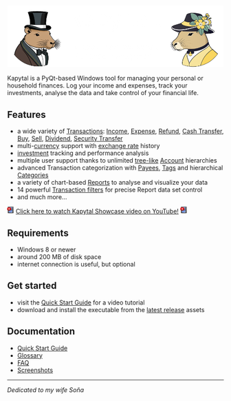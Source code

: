 ![image](./resources/images/welcome_dark_mode.png)

Kapytal is a PyQt-based Windows tool for managing your personal or household finances. Log your income and expenses, track your investments, analyse the data and take control of your financial life.

## Features

- a wide variety of [Transactions](./docs/glossary.md#transaction): [Income](./docs/glossary.md#income-), [Expense](./docs/glossary.md#expense-), [Refund](./docs/glossary.md#expense-), [Cash Transfer](./docs/glossary.md#cash-transfer-), [Buy](./docs/glossary.md#buy-), [Sell](./docs/glossary.md#sell-), [Dividend](./docs/glossary.md#dividend-), [Security Transfer](./docs/glossary.md#security-transfer-)
- multi-[currency](./docs/glossary.md#currency-) support with [exchange rate](./docs/glossary.md#exchange-rate-) history
- [investment](./docs/glossary.md#security-) tracking and performance analysis
- multiple user support thanks to unlimited [tree-like](./docs/glossary.md#account-tree-) [Account](./docs/glossary.md#account) hierarchies
- advanced Transaction categorization with [Payees](./docs/glossary.md#payee-), [Tags](./docs/glossary.md#tag-) and hierarchical [Categories](./docs/glossary.md#category-)
- a variety of chart-based [Reports](./docs/glossary.md#reports) to analyse and visualize your data
- 14 powerful [Transaction filters](./docs/glossary.md#transaction-filters-) for precise Report data set control
- and much more...

![Youtube Icon](./resources/icons/icons-16/film-youtube.png) [Click here to watch Kapytal Showcase video on YouTube!](https://youtu.be/CDf4pf7hMgg) ![Youtube Icon](./resources/icons/icons-16/film-youtube.png)

## Requirements

- Windows 8 or newer
- around 200 MB of disk space
- internet connection is useful, but optional

## Get started

- visit the [Quick Start Guide](/docs/quick_start_guide.md) for a video tutorial
- download and install the executable from the [latest release](https://github.com/JakubFranek/Kapytal/releases/latest) assets

## Documentation

- [Quick Start Guide](/docs/quick_start_guide.md)
- [Glossary](/docs/glossary.md)
- [FAQ](/docs/faq.md)
- [Screenshots](/docs/screenshots.md)

---

*Dedicated to my wife Soňa*
